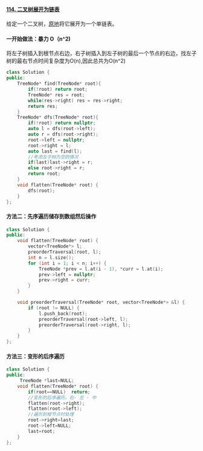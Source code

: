 #### [114. 二叉树展开为链表](https://leetcode-cn.com/problems/flatten-binary-tree-to-linked-list/)

给定一个二叉树，[原地](https://baike.baidu.com/item/原地算法/8010757)将它展开为一个单链表。

#### 一开始做法：暴力 O（n^2)

将左子树插入到根节点右边，右子树插入到左子树的最后一个节点的右边，找左子树的最右节点时间复杂度为O(n),因此总共为O(n^2)

```cpp
class Solution {
public:
    TreeNode* find(TreeNode* root){
        if(!root) return root;
        TreeNode* res = root;
        while(res->right) res = res->right;
        return res;
    }
    TreeNode* dfs(TreeNode* root){
        if(!root) return nullptr;
        auto l = dfs(root->left);
        auto r = dfs(root->right);
        root->left = nullptr;
        root->right = l;
        auto last = find(l);
        //考虑左子树为空的情况
        if(last)last->right = r;
        else root->right = r;
        return root;
    }
    void flatten(TreeNode* root) {
        dfs(root);
    }
};
```

#### 方法二：先序遍历储存到数组然后操作

```cpp
class Solution {
public:
    void flatten(TreeNode* root) {
        vector<TreeNode*> l;
        preorderTraversal(root, l);
        int n = l.size();
        for (int i = 1; i < n; i++) {
            TreeNode *prev = l.at(i - 1), *curr = l.at(i);
            prev->left = nullptr;
            prev->right = curr;
        }
    }

    void preorderTraversal(TreeNode* root, vector<TreeNode*> &l) {
        if (root != NULL) {
            l.push_back(root);
            preorderTraversal(root->left, l);
            preorderTraversal(root->right, l);
        }
    }
};
```

#### 方法三：变形的后序遍历

```cpp
class Solution {
public:
     TreeNode *last=NULL;
    void flatten(TreeNode* root) {
        if(root==NULL)  return;
        //变形的后序遍历，右- 左 - 中
        flatten(root->right);
        flatten(root->left);
        //遍历到根节点时处理
        root->right=last;
        root->left=NULL;
        last=root;
    }
};
```

